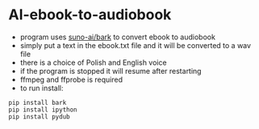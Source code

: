 # AI-ebook-to-audiobook
- program uses [suno-ai/bark](https://github.com/suno-ai/bark) to convert ebook to audiobook
- simply put a text in the ebook.txt file and it will be converted to a wav file
- there is a choice of Polish and English voice
- if the program is stopped it will resume after restarting
- ffmpeg and ffprobe is required
- to run install:
```
pip install bark
pip install ipython
pip install pydub
```
